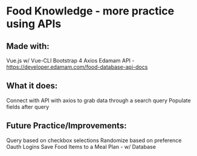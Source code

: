 # Food Knowledge - more practice using APIs

## Made with:
Vue.js w/ Vue-CLI
Bootstrap 4
Axios
Edamam API - https://developer.edamam.com/food-database-api-docs

## What it does:
Connect with API with axios to grab data through a search query
Populate fields after query

## Future Practice/Improvements:
Query based on checkbox selections
Randomize based on preference
Oauth Logins 
Save Food Items to a Meal Plan - w/ Database